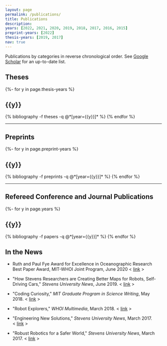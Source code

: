 ```yaml
---
layout: page
permalink: /publications/
title: Publications
description: 
years: [2022, 2021, 2020, 2019, 2018, 2017, 2016, 2015]
preprint-years: [2022]
thesis-years: [2019, 2017]
nav: true
---
```

Publications by categories in reverse chronological order. See [Google Scholar](https://scholar.google.com/citations?user=IYPhbO0AAAAJ) for an up-to-date list.
<!-- _pages/publications.md -->
<div class="publications">

<h2> Theses </h2>

{%- for y in page.thesis-years %}
  <h2 class="year">{{y}}</h2>
  {% bibliography -f theses -q @*[year={{y}}]* %}
{% endfor %}

<hr>

<h2> Preprints </h2>

{%- for y in page.preprint-years %}
  <h2 class="year">{{y}}</h2>
  {% bibliography -f preprints -q @*[year={{y}}]* %}
{% endfor %}

<hr>

<h2> Refereed Conference and Journal Publications </h2>

{%- for y in page.years %}
  <h2 class="year">{{y}}</h2>
  {% bibliography -f papers -q @*[year={{y}}]* %}
{% endfor %}


</div>

<h2> In the News </h2>

- Ruth and Paul Fye Award for Excellence in Oceanographic Research Best Paper Award, MIT-WHOI Joint Program, June 2020 <&nbsp;<a href="https://mit.whoi.edu/research/awards/ruth-and-paul-fye-award/">link</a>&nbsp;>

- "How Stevens Researchers are Creating Better Maps for Robots, Self-Driving Cars," <i>Stevens University News</i>, June 2019. <&nbsp;<a href="https://www.stevens.edu/news/how-stevens-researchers-are-creating-better-maps-robots-self-driving-cars">link</a>&nbsp;>

- "Coding Curiosity," <i>MIT Graduate Program in Science Writing</i>, May 2018. <&nbsp;<a href="https://youtu.be/gMP_DvTO4wY">link</a>&nbsp;>

- "Robot Explorers," <i>WHOI Multimedia</i>, March 2018. <&nbsp;<a href="https://www.whoi.edu/multimedia/robot-explorers/">link</a>&nbsp;>

- "Engineering New Solutions," <i>Stevens University News</i>, March 2017. <&nbsp;<a href="https://www.stevens.edu/news/engineering-new-solutions">link</a>&nbsp;>

- "Robust Robotics for a Safer World," <i>Stevens University News</i>, March 2017. <&nbsp;<a href="https://www.stevens.edu/news/robust-robotics-safer-world">link</a>&nbsp;>

